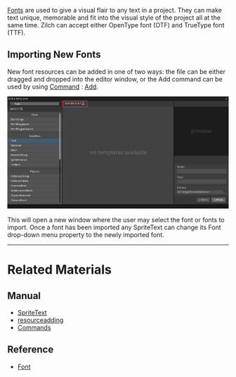 [Fonts](https://github.com/ZilchEngine/ZilchDocs/blob/master/code_reference/class_reference/font.markdown) are used to give a visual flair to any text in a project. They can make text unique, memorable and fit into the visual style of the project all at the same time. Zilch can accept either OpenType font (OTF) and TrueType font (TTF).


## Importing New Fonts

New font resources can be added in one of two ways: the file can be either dragged and dropped into the editor window, or the Add command can be used by using [Command](https://github.com/ZilchEngine/ZilchDocs/blob/master/zilch_editor_documentation/zilchmanual/editor/editorcommands/commands.markdown) : [Add](https://github.com/ZilchEngine/ZilchDocs/blob/master/code_reference/command_reference.markdown#add).



![image](https://raw.githubusercontent.com/ZilchEngine/ZilchFiles/master/doc_files/47051.png)

This will open a new window where the user may select the font or fonts to import. Once a font has been imported any SpriteText can change its Font drop-down menu property to the newly imported font. 

---

 # Related Materials
 ## Manual
- [SpriteText](https://github.com/ZilchEngine/ZilchDocs/blob/master/zilch_editor_documentation/zilchmanual/graphics/sprites/spritetext.markdown)
- [resourceadding](https://github.com/ZilchEngine/ZilchDocs/blob/master/zilch_editor_documentation/zilchmanual/editor/editorcommands/resourceadding.markdown)
- [Commands](https://github.com/ZilchEngine/ZilchDocs/blob/master/zilch_editor_documentation/zilchmanual/editor/editorcommands/commands.markdown)
 ## Reference
- [Font](https://github.com/ZilchEngine/ZilchDocs/blob/master/code_reference/class_reference/font.markdown) 
 

 